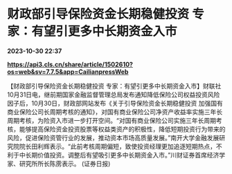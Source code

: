# 财政部引导保险资金长期稳健投资 专家：有望引更多中长期资金入市

**2023-10-30 22:37**

**https://api3.cls.cn/share/article/1502610?os=web&sv=7.7.5&app=CailianpressWeb**

【财政部引导保险资金长期稳健投资 专家：有望引更多中长期资金入市】财联社10月31日电，继前期国家金融监督管理总局发布通知降低保险公司权益投资风险因子后，10月30日，财政部网站发布《关于引导保险资金长期稳健投资 加强国有商业保险公司长周期考核的通知》，对国有商业保险公司净资产收益率实施三年长周期考核，为险资入市进一步打开空间。“对国有商业保险公司实施三年长周期考核，能够提高保险资金投资股票等权益类资产的积极性，降低短期投资行为带来的风险，促进保险资管行业的发展，推动资本市场高质量发展。”南开大学金融发展研究院院长田利辉表示。“此前考核周期偏短，致使投资经理更加追逐短期热点，不利于中长期价值投资。调整后有望吸引更多中长期资金入市。”川财证券首席经济学家、研究所所长陈雳表示。 (证券日报)